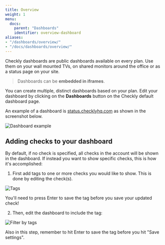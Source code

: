 ```yaml
---
title: Overview
weight: 1
menu:
  docs:
    parent: "Dashboards"
    identifier: overview-dashboard
aliases:
- "/dashboards/overview/"
- "/docs/dashboards/overview/"
---
```


Checkly dashboards are public dashboards available on every plan. Use them on your wall mounted TVs, on
shared monitors around the office or as a status page on your site.

> Dashboards can be **embedded in iframes**.

You can create multiple, distinct dashboards based on your plan. Edit your dashboard by clicking on
the **Dashboards** button on the Checkly default dashboard page.

An example of a dashboard is [status.checklyhq.com](https://status.checklyhq.com) as shown in the screenshot below.

![Dashboard example](/docs/images/dashboards/dashboard_example.png)

## Adding checks to your dashboard

By default, if no check is specified, all checks in the account will be shown in the dashboard. If instead you want to show specific checks, this is how it's accomplished:

1. First add tags to one or more checks you would like to show. This is done by editing the check(s). 

![Tags](/docs/images/dashboards/tags.png)

You'll need to press Enter to save the tag before you save your updated check!

2. Then, edit the dashboard to include the tag:

![Filter by tags](/docs/images/dashboards/filter_by_tag.png)

Also in this step, remember to hit Enter to save the tag before you hit "Save settings".